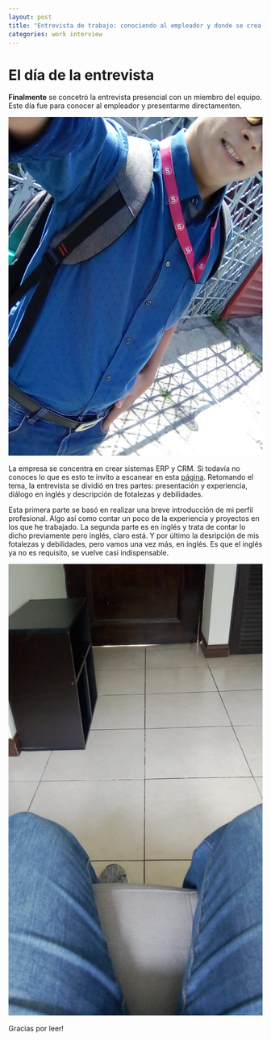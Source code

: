 ```yaml
---
layout: post
title: "Entrevista de trabajo: conociendo al empleador y donde se crea la magia."
categories: work interview
---
```


# El día de la entrevista

**Finalmente** se concetró la entrevista presencial con un miembro del equipo. Este día fue para conocer al empleador y presentarme directamenten.

![Vestido en fachas](/assets/img/vistiendo-fachas.jpeg)

La empresa se concentra en crear sistemas ERP y CRM. Si todavía no conoces lo que es esto te invito a escanear en esta [página][sistema-erp]. Retomando el tema, la entrevista se dividió en tres partes: presentación y experiencia, diálogo en inglés y descripción de fotalezas y debilidades.

Esta primera parte se basó en realizar una breve introducción de mi perfil profesional. Algo así como contar un poco de la experiencia y proyectos en los que he trabajado. La segunda parte es en inglés y trata de contar lo dicho previamente pero inglés, claro está. Y por último la desripción de mis fotalezas y debilidades, pero vamos una vez más, en inglés. Es que el inglés ya no es requisito, se vuelve casi indispensable.

![En la oficina del empleador](/assets/img/edificio-empleador.jpeg)

Gracias por leer!

[sistema-erp]: https://www.sage.com/es-es/blog/cual-es-la-diferencia-entre-el-software-erp-y-el-crm/